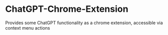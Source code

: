 # ChatGPT-Chrome-Extension
Provides some ChatGPT functionality as a chrome extension, accessible via context menu actions
